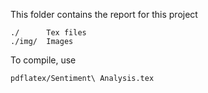This folder contains the report for this project

	./		Tex files
	./img/	Images

To compile, use

	pdflatex/Sentiment\ Analysis.tex
